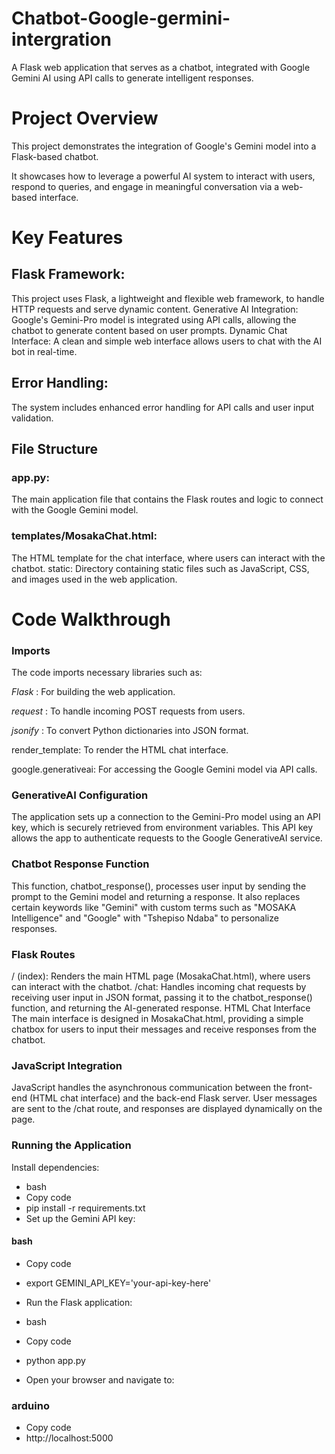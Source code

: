 # Chatbot-Google-germini-intergration
A Flask web application that serves as a chatbot, integrated with Google Gemini AI using API calls to generate intelligent responses.

# Project Overview
This project demonstrates the integration of Google's Gemini model into a Flask-based chatbot. 

It showcases how to leverage a powerful AI system to interact with users, respond to queries, and engage in meaningful conversation via a web-based interface.

# Key Features

## Flask Framework:

This project uses Flask, a lightweight and flexible web framework, to handle HTTP requests and serve dynamic content.
Generative AI Integration: Google's Gemini-Pro model is integrated using API calls, allowing the chatbot to generate content based on user prompts.
Dynamic Chat Interface: A clean and simple web interface allows users to chat with the AI bot in real-time.

## Error Handling:
The system includes enhanced error handling for API calls and user input validation.

## File Structure

### app.py:

The main application file that contains the Flask routes and logic to connect with the Google Gemini model.
### templates/MosakaChat.html: 

The HTML template for the chat interface, where users can interact with the chatbot.
static: Directory containing static files such as JavaScript, CSS, and images used in the web application.


# Code Walkthrough

### Imports
The code imports necessary libraries such as:

*Flask* : For building the web application.

*request* : To handle incoming POST requests from users.

*jsonify* : To convert Python dictionaries into JSON format.

render_template:
To render the HTML chat interface.

google.generativeai: 
For accessing the Google Gemini model via API calls.

###  GenerativeAI Configuration
The application sets up a connection to the Gemini-Pro model using an API key, which is securely retrieved from environment variables. This API key allows the app to authenticate requests to the Google GenerativeAI service.

### Chatbot Response Function
This function, chatbot_response(), processes user input by sending the prompt to the Gemini model and returning a response. It also replaces certain keywords like "Gemini" with custom terms such as "MOSAKA Intelligence" and "Google" with "Tshepiso Ndaba" to personalize responses.

### Flask Routes
/ (index): Renders the main HTML page (MosakaChat.html), where users can interact with the chatbot.
/chat: Handles incoming chat requests by receiving user input in JSON format, passing it to the chatbot_response() function, and returning the AI-generated response.
HTML Chat Interface
The main interface is designed in MosakaChat.html, providing a simple chatbox for users to input their messages and receive responses from the chatbot.

### JavaScript Integration
JavaScript handles the asynchronous communication between the front-end (HTML chat interface) and the back-end Flask server. User messages are sent to the /chat route, and responses are displayed dynamically on the page.

### Running the Application
Install dependencies:

- bash
- Copy code
- pip install -r requirements.txt
- Set up the Gemini API key:

#### bash
- Copy code
- export GEMINI_API_KEY='your-api-key-here'
- Run the Flask application:

- bash
- Copy code
- python app.py
- Open your browser and navigate to:

### arduino
- Copy code
- http://localhost:5000
 
